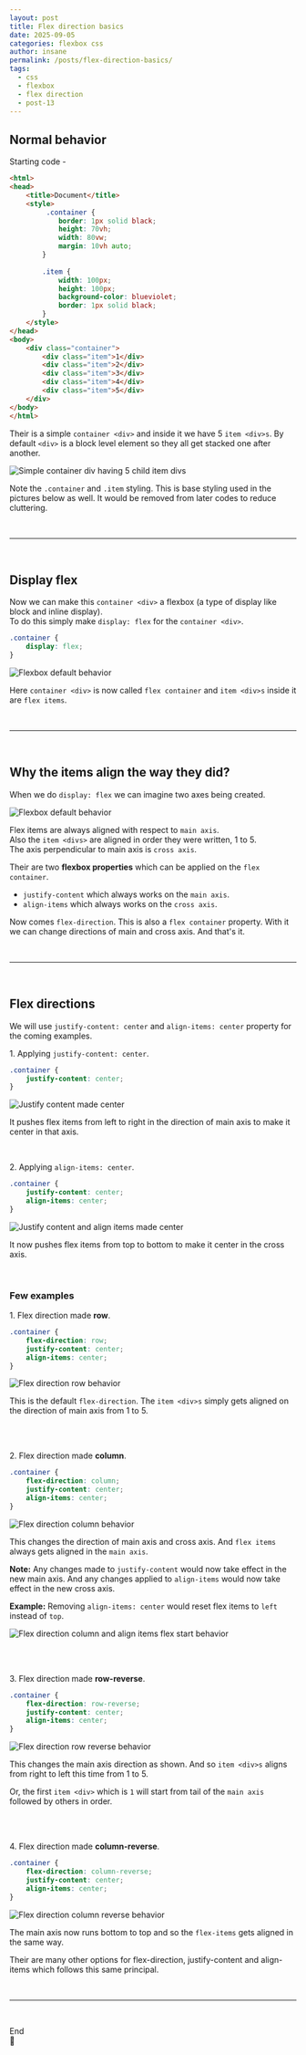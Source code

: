 ```yaml
---
layout: post
title: Flex direction basics
date: 2025-09-05
categories: flexbox css
author: insane
permalink: /posts/flex-direction-basics/
tags:
  - css
  - flexbox
  - flex direction
  - post-13
---
```


## Normal behavior

Starting code -

```html
<html>
<head>
    <title>Document</title>
    <style>
         .container {
            border: 1px solid black;
            height: 70vh;
            width: 80vw;
            margin: 10vh auto;
        }
        
        .item {
            width: 100px;
            height: 100px;
            background-color: blueviolet;
            border: 1px solid black;
        }
    </style>
</head>
<body>
    <div class="container">
        <div class="item">1</div>
        <div class="item">2</div>
        <div class="item">3</div>
        <div class="item">4</div>
        <div class="item">5</div>
    </div> 
</body>
</html>
```

Their is a simple `container <div>` and inside it we have 5 `item <div>s`. By default `<div>` is a block level element so they all get stacked one after another.

![Simple container div having 5 child item divs](/assets/images/flex-direction-basics/block-div.webp)

Note the `.container` and `.item` styling. This is base styling used in the pictures below as well. It would be removed from later codes to reduce cluttering.

<br>

---

<br>

## Display flex

Now we can make this `container <div>` a flexbox (a type of display like block and inline display). <br>
To do this simply make `display: flex` for the `container <div>`.

```css
.container {
    display: flex;
}
```

![Flexbox default behavior](/assets/images/flex-direction-basics/display-flex.webp)

Here `container <div>` is now called `flex container` and `item <div>s` inside it are `flex items`.

<br>

---

<br>

## Why the items align the way they did?

When we do `display: flex` we can imagine two axes being created.

![Flexbox default behavior](/assets/images/flex-direction-basics/main-cross-axis.webp)

Flex items are always aligned with respect to `main axis`. <br>
Also the `item <divs>` are aligned in order they were written, 1 to 5. <br> 
The axis perpendicular to main axis is `cross axis`.

Their are two **flexbox properties** which can be applied on the `flex container`.
- `justify-content` which always works on the `main axis`.
- `align-items` which always works on the `cross axis`.

Now comes `flex-direction`. This is also a ``flex container`` property. With it we can change directions of main and cross axis. And that's it.

<br>

---

<br>

## Flex directions

We will use `justify-content: center` and `align-items: center` property for the coming examples.

1\. Applying `justify-content: center`.
```css
.container {
    justify-content: center;
}
```

![Justify content made center](/assets/images/flex-direction-basics/justify-content-center.webp)

It pushes flex items from left to right in the direction of main axis to make it center in that axis.

<br>

2\. Applying `align-items: center`.

```css
.container {
    justify-content: center;
    align-items: center;
}
```

![Justify content and align items made center](/assets/images/flex-direction-basics/align-items-center.webp)

It now pushes flex items from top to bottom to make it center in the cross axis.

<br>

### Few examples

1\. Flex direction made **row**.
```css
.container {
    flex-direction: row;
    justify-content: center;
    align-items: center;
}
```

![Flex direction row behavior](/assets/images/flex-direction-basics/flex-direction-row.webp)

This is the default `flex-direction`. The `item <div>s` simply gets aligned on the direction of main axis from 1 to 5.

<br> <br>

2\. Flex direction made **column**.

```css
.container {
    flex-direction: column;
    justify-content: center;
    align-items: center;
}
```

![Flex direction column behavior](/assets/images/flex-direction-basics/flex-direction-column.webp)

This changes the direction of main axis and cross axis. And `flex items` always gets aligned in the `main axis`.

**Note:** Any changes made to `justify-content` would now take effect in the new main axis. And any changes applied to `align-items` would now take effect in the new cross axis.

**Example:** Removing `align-items: center` would reset flex items to `left` instead of `top`.

![Flex direction column and align items flex start behavior](/assets/images/flex-direction-basics/flex-direction-column-reset.webp)

<br> <br>

3\. Flex direction made **row-reverse**. 

```css
.container {
    flex-direction: row-reverse;
    justify-content: center;
    align-items: center;
}
```

![Flex direction row reverse behavior](/assets/images/flex-direction-basics/flex-direction-row-reverse.webp)

This changes the main axis direction as shown. And so `item <div>s` aligns from right to left this time from 1 to 5.

Or, the first `item <div>` which is `1` will start from tail of the `main axis` followed by others in order.

<br> <br>

4\. Flex direction made **column-reverse**.
```css
.container {
    flex-direction: column-reverse;
    justify-content: center;
    align-items: center;
}
```

![Flex direction column reverse behavior](/assets/images/flex-direction-basics/flex-direction-column-reverse.webp)

The main axis now runs bottom to top and so the `flex-items` gets aligned in the same way.

Their are many other options for flex-direction, justify-content and align-items which follows this same principal.

<br>

---

<br>

End <br>
🦖